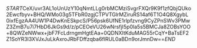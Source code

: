 $START$CeX/uvr3AL1oUnUzY10qNmtLLg0rbMCMziSvgrFXQr9K9f1zfQbjQUko2Ewcfbyv+BHQ/WMo03g5TFbR0zgjCTPVTGlrMZiruRS14af6T1O4Q8XgybL0ixfEgzAA4UW1P4DwKnESkpcS/P56psk6UfNE1rlpfzvng9CyZPnSWv3PMwZ3ZmB7u7i7HbD6JkGs9d/z/pCEOeVU26wNrsfjI5p0la5s5BMCJa8ZOBsYOO+8QWZeNWwx+jbF7FcLdrngmHgtEAa+0QDNXItKduMAG55rCqY+BaTsEF2Z1SoYR3l3XVJxJuLkAxroJRbFDffzqba6flRUL0aBDn9orJmnDw==$END$